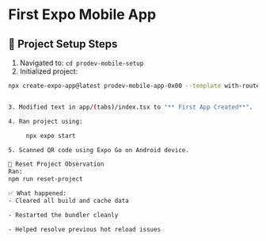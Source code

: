 # First Expo Mobile App

## 📁 Project Setup Steps

1. Navigated to: `cd prodev-mobile-setup`
2. Initialized project:

```bash
npx create-expo-app@latest prodev-mobile-app-0x00 --template with-router


3. Modified text in app/(tabs)/index.tsx to "** First App Created**".

4. Ran project using:

     npx expo start

5. Scanned QR code using Expo Go on Android device.

🔁 Reset Project Observation
Ran:
npm run reset-project

✅ What happened:
- Cleared all build and cache data

- Restarted the bundler cleanly

- Helped resolve previous hot reload issues